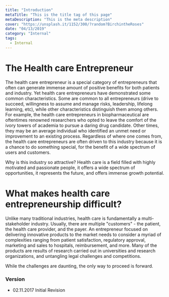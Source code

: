 ```yaml
---
title: "Introduction"
metaTitle: "This is the title tag of this page"
metaDescription: "This is the meta description"
cover: "https://unsplash.it/1152/300/?random?BirchintheRoses"
date: "04/13/2019"
category: "Internal"
tags:
  - Internal
---
```

# The Health care Entrepreneur

The health care entrepreneur is a special category of entrepreneurs that often can generate immense amount of positive benefits for both patients and industry. Yet health care entrepreneurs have demonstrated some common characteristics. Some are common to all entrepreneurs (drive to succeed, willingness to assume and manage risks, leadership, lifelong learning, etc), while other characteristics distinguish them among others. For example, the health care entrepreneurs in biopharmaceutical are oftentimes renowned researchers who opted to leave the comfort of the ivory towers of academia to pursue a daring drug candidate. Other times, they may be an average individual who identified an unmet need or improvement to an existing process. Regardless of where one comes from, the health care entrepreneurs are often driven to this industry because it is a chance to do something special, for the benefit of a wide spectrum of users and customers.

Why is this industry so attractive? Health care is a field filled with highly motivated and passionate people, it offers a wide spectrum of opportunities, it represents the future, and offers immense growth potential.


# What makes health care entrepreneurship difficult?

Unlike many traditional industries, health care is fundamentally a multi-stakeholder industry. Usually, there are multiple "customers" - the patient, the health care provider, and the payer. An entrepreneur focused on delivering innovative products to the market needs to consider a myriad of complexities ranging from patient satisfaction, regulatory approval, marketing and sales to hospitals, reimbursement, and more. Many of the products are results of research carried out in universities and research organizations, and untangling legal challenges and competitions.

While the challenges are daunting, the only way to proceed is forward.


### Version
- 02.11.2017 Initial Revision
